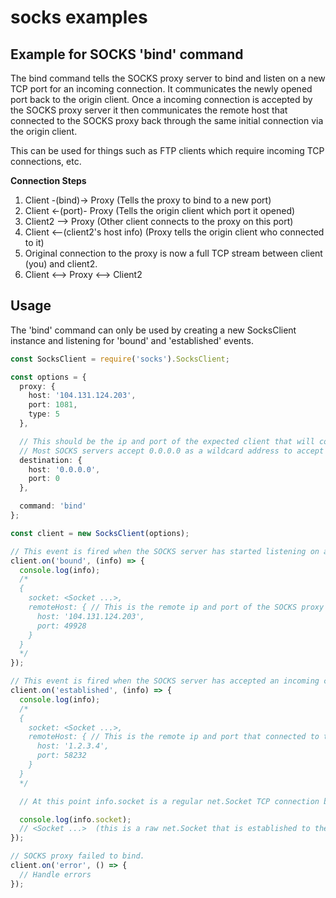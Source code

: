 # socks examples

## Example for SOCKS 'bind' command

The bind command tells the SOCKS proxy server to bind and listen on a new TCP port for an incoming connection. It
communicates the newly opened port back to the origin client. Once a incoming connection is accepted by the SOCKS proxy
server it then communicates the remote host that connected to the SOCKS proxy back through the same initial connection
via the origin client.

This can be used for things such as FTP clients which require incoming TCP connections, etc.

**Connection Steps**

1. Client -(bind)-> Proxy    (Tells the proxy to bind to a new port)
2. Client <-(port)- Proxy    (Tells the origin client which port it opened)
3. Client2 --> Proxy    (Other client connects to the proxy on this port)
4. Client <--(client2's host info)  (Proxy tells the origin client who connected to it)
5. Original connection to the proxy is now a full TCP stream between client (you) and client2.
6. Client <--> Proxy <--> Client2

## Usage

The 'bind' command can only be used by creating a new SocksClient instance and listening for 'bound' and 'established'
events.

```typescript
const SocksClient = require('socks').SocksClient;

const options = {
  proxy: {
    host: '104.131.124.203',
    port: 1081,
    type: 5
  },

  // This should be the ip and port of the expected client that will connect to the SOCKS proxy server on the newly bound port.
  // Most SOCKS servers accept 0.0.0.0 as a wildcard address to accept any client.
  destination: {
    host: '0.0.0.0',
    port: 0
  },

  command: 'bind'
};

const client = new SocksClient(options);

// This event is fired when the SOCKS server has started listening on a new port for incoming connections.
client.on('bound', (info) => {
  console.log(info);
  /*
  {
    socket: <Socket ...>,
    remoteHost: { // This is the remote ip and port of the SOCKS proxy that is now accepting incoming connections.
      host: '104.131.124.203',
      port: 49928
    }
  }
  */
});

// This event is fired when the SOCKS server has accepted an incoming connection on the newly bound port.
client.on('established', (info) => {
  console.log(info);
  /*
  {
    socket: <Socket ...>,
    remoteHost: { // This is the remote ip and port that connected to the SOCKS proxy on the newly bound port.
      host: '1.2.3.4',
      port: 58232
    }
  }
  */

  // At this point info.socket is a regular net.Socket TCP connection between client and client2 (1.2.3.4) (the client which connected to the proxy on the newly bound port.)

  console.log(info.socket);
  // <Socket ...>  (this is a raw net.Socket that is established to the destination host through the given proxy servers)
});

// SOCKS proxy failed to bind.
client.on('error', () => {
  // Handle errors
});
```
